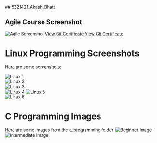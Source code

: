 \## 5321421_Akash_Bhatt
## Agile Course Screenshot

![Agile Screenshot](sdlc/agile.png)
[View Git Certificate](git/git.certificate.pdf)
[View Git Certificate](git/git_certificate.pdf)

# Linux Programming Screenshots

Here are some screenshots:

![Linux 1](linux_programming/linux1.png)  
![Linux 2](linux_programming/linux2.png)  
![Linux 3](linux_programming/linux3.png)  
![Linux 4](linux_programming/linux4.png)
![Linux 5](linux_programming/linux5.png)  
![Linux 6](linux_programming/linux6.png)


# C Programming Images

Here are some images from the c_programming folder:
![Beginner Image](c_programming/beginners.jpg)
![Intermediate Image](c_programming/intermediate.jpg)


